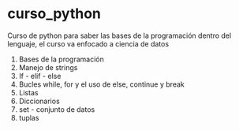 # curso_python
Curso de python para saber las bases de la programación dentro del lenguaje, el curso va enfocado a ciencia de datos

1. Bases de la programación
2. Manejo de strings
3. If - elif - else
4. Bucles while, for y el uso de else, continue y break
5. Listas
6. Diccionarios
7. set - conjunto de datos
8. tuplas
